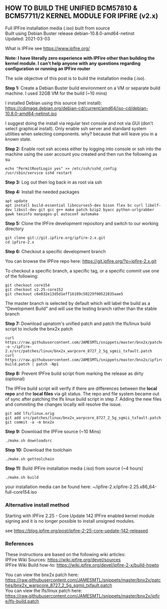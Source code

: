 ## HOW TO BUILD THE UNIFIED BCM57810 & BCM57711/2 KERNEL MODULE FOR IPFIRE (v2.x)
Full IPFire installation media (.iso) built from source \
Built using Debian Buster release debian-10.8.0-amd64-netinst \
Updated: 2021-03-03

What is IPFire see https://www.ipfire.org/

<b>Note: I have literally zero experience with IPFire other than building the kernel module. I can't help anyone with any questions regarding configuration or running an IPFire router</b>

The sole objective of this post is to build the installation media (.iso).

<b>Step 1:</b> Create a Debian Buster build environment on a VM or separate build machine. I used 32GB VM for the build (~10 mins)

I installed Debian using this source (net install): https://cdimage.debian.org/debian-cd/current/amd64/iso-cd/debian-10.8.0-amd64-netinst.iso

I suggest doing the install via regular text console and not via GUI (don't select graphical install).
Only enable ssh server and standard system utilities when selecting components.
why? because that will leave you in a known state.

<b>Step 2:</b> Enable root ssh access either by logging into console or ssh into the machine using the user account you created and then run the following as su

    echo "PermitRootLogin yes" >> /etc/ssh/sshd_config
    /usr/sbin/service sshd restart

<b>Step 3:</b> Log out then log back in as root via ssh

<b>Step 4:</b> Install the needed packages

    apt update
    apt install build-essential libncurses5-dev bison flex bc curl libelf-dev libssl-dev git gcc g++ make patch bzip2 byacc python-urlgrabber gawk texinfo manpages-pl autoconf automake

<b>Step 5:</b> Clone the IPFire development repository and switch to our working directory

    git clone git://git.ipfire.org/ipfire-2.x.git
    cd ipfire-2.x

<b>Step 6:</b> Checkout a specific development branch

You can browse the IPFire repo here: https://git.ipfire.org/?p=ipfire-2.x.git

To checkout a specific branch, a specific tag, or a specific commit use one of the following:

    git checkout core154
    git checkout v2.25-core152
    git checkout c6e032e13d5d1eff16189c50229f00522835aae5
	
The master branch is selected by default which will label the build as a "Development Build" and will use the testing branch rather than the stable branch

<b>Step 7:</b> Download upnatom's unified patch and patch the lfs/linux build script to include the bnx2x patch

    curl https://raw.githubusercontent.com/JAMESMTL/snippets/master/bnx2x/patches/bnx2x_warpcore_8727_2_5g_sgmii_txfault.patch -o ~/ipfire-2.x/src/patches/linux/bnx2x_warpcore_8727_2_5g_sgmii_txfault.patch
    curl https://raw.githubusercontent.com/JAMESMTL/snippets/master/bnx2x/ipfire/lfs-build.patch | patch -Np1

<b>Step 8:</b> Prevent IPFire build script from marking the release as dirty (optional)

The IPFire build script will verify if there are differences between the <b>local repo</b> and the <b>local files</b> via git status. The repo and file system became out of sync after patching the lfs linux build script in step 7. Adding the new files and commiting the changes locally will resolve the issue.

    git add lfs/linux.orig
    git add src/patches/linux/bnx2x_warpcore_8727_2_5g_sgmii_txfault.patch
    git commit -a -m bnx2x

<b>Step 9:</b> Download the IPFire source (~10 Mins)

    ./make.sh downloadsrc

<b>Step 10:</b> Download the toolchain

    ./make.sh gettoolchain

<b>Step 11:</b> Build IPFire installation media (.iso) from source (~4 hours)

    ./make.sh build

your installation media can be found here:
~/ipfire-2.x/ipfire-2.25.x86_64-full-core154.iso

### Alternative install method

Starting with IPFire 2.25 - Core Update 142 IPFire enabled kernel module signing and it is no longer possible to install unsigned modules.

see https://blog.ipfire.org/post/ipfire-2-25-core-update-142-released

### References

These instructions are based on the following wiki articles: \
IPFire Wiki Sources: https://wiki.ipfire.org/devel/sources \
IPFire Wiki Build how-to: https://wiki.ipfire.org/devel/ipfire-2-x/build-howto

You can view the bnx2x patch here: https://raw.githubusercontent.com/JAMESMTL/snippets/master/bnx2x/patches/bnx2x_warpcore_8727_2_5g_sgmii_txfault.patch \
You can view the lfs/linux patch here: https://raw.githubusercontent.com/JAMESMTL/snippets/master/bnx2x/ipfire/lfs-build.patch
